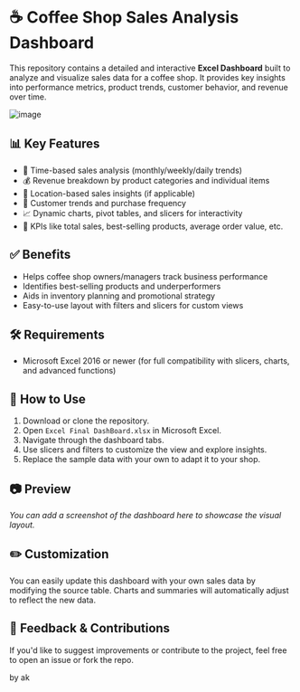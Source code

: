 # ☕ Coffee Shop Sales Analysis Dashboard

This repository contains a detailed and interactive **Excel Dashboard** built to analyze and visualize sales data for a coffee shop. It provides key insights into performance metrics, product trends, customer behavior, and revenue over time.

![image](https://github.com/user-attachments/assets/48a31ea9-cbdb-43b1-b16a-d4868a97e2b9)


## 📊 Key Features

- 📅 Time-based sales analysis (monthly/weekly/daily trends)  
- 💰 Revenue breakdown by product categories and individual items  
- 📍 Location-based sales insights (if applicable)  
- 👥 Customer trends and purchase frequency  
- 📈 Dynamic charts, pivot tables, and slicers for interactivity  
- 🎯 KPIs like total sales, best-selling products, average order value, etc.

## ✅ Benefits

- Helps coffee shop owners/managers track business performance  
- Identifies best-selling products and underperformers  
- Aids in inventory planning and promotional strategy  
- Easy-to-use layout with filters and slicers for custom views

## 🛠 Requirements

- Microsoft Excel 2016 or newer (for full compatibility with slicers, charts, and advanced functions)

## 🚀 How to Use

1. Download or clone the repository.
2. Open `Excel Final DashBoard.xlsx` in Microsoft Excel.
3. Navigate through the dashboard tabs.
4. Use slicers and filters to customize the view and explore insights.
5. Replace the sample data with your own to adapt it to your shop.

## 📷 Preview

_You can add a screenshot of the dashboard here to showcase the visual layout._

## ✏️ Customization

You can easily update this dashboard with your own sales data by modifying the source table. Charts and summaries will automatically adjust to reflect the new data.

## 💬 Feedback & Contributions

If you'd like to suggest improvements or contribute to the project, feel free to open an issue or fork the repo.


by ak
